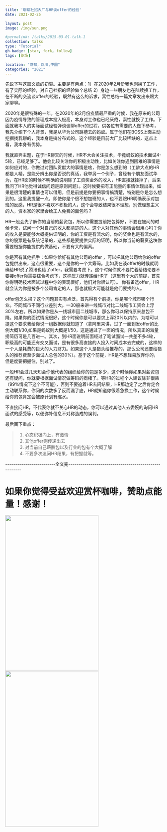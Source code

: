 ```yaml
---
title: '聊聊社招大厂与HR谈offer的经验'
date: 2021-02-25

layout: post
image: /img/sun.png

#permalink: /talks/2015-03-01-talk-1
collection: talks
type: "Tutorial"
gh-badge: [star, fork, follow]
tags: [职场]

location: "成都，四川,中国"
categories: "2021"
---
```

 
先说下写这篇文章的初衷。主要是有两点：1）在2020年2月份我也刚换了工作，有了实际的经验，对自己社招的经验做个总结   2）身边一些朋友也在陆续换工作，在不断的交流谈offer的经验，既然有这么的诉求，索性总结一篇文章发出来跟大家聊聊。

2020年是很特殊的一年，在2020年的2月份疫情最严重的时候，我在原来的公司因为疫情导致的管理成本投入极高，本身对工作也已经厌倦，索性就换了工作。下面就我本人的实际面试经验弹谈谈聊offer的过程，供各位有需要的人做下参考，我先介绍下个人背景，我是从华为公司跳槽去的蚂蚁。属于他们在BOSS上面主动挖掘找我聊的，我本身是搞分布式的，这个经验是目前大厂比较稀缺的，这点上看，我本身有优势。

我就直奔主题，在于HR聊天的时候，HR不大会关注技术，毕竟蚂蚁的技术面试4-5轮，已经足够了。他会比较关注你的积极主动性，比如关注你遇到困难的事情是如何应对的，你做过对团队贡献大的事情是啥，你是怎么想到的（工龄大点的HR都是人精，是能分辨出你是否说的真话，我举另一个例子，曾经有个朋友面试华为，在HR面的时候不明确的说明除了工资奖金外的收入，HR直接就挂掉了，后来我问了HR他觉得诚信问题是原则问题）。这时候要把有正能量的事情体现出来，如果是很清楚的事情也可以借用，但是前提是你要把事情搞清楚，特别是你是怎么想到的。这里我提醒一点，即使你是个很不想加班的人，也不要跟HR明确表示对加班的反感，HR是很不喜欢不积极的人，这个会导致结果很不理想，别做理想主义的人，资本家的家里会给工人免费的面包吗？

HR一般会先了解你的当前的薪资包，所以你需要提前把包算好，不要在被问的时候卡壳，试问一个对自己的收入都清楚的人，这个人对其他的事情会很用心吗？你的收入是要能够大概提供证明的，你的工资是有流水的，你的奖金也是有流水的，你的股票是有系统记录的，这些都是要提供实际的证明，所以你当前的薪资这块你需要根据你能提供的做基础，不要有大的偏离。

你是否有其他抓手：如果你恰好有其他公司的offer ，可以把其他公司给你的offer 包提供出来，这点很重要，这个是你的一个大筹码。比如我在谈offer的时候就明确给HR说了腾讯也给了offer，我需要考虑下。这个时候你就不要忙着给结论要不要接offer你需要综合考虑下，这样压力就传递给HR了（这里有个大的前提，首先你得明确技术面试过程中你的表现很好，他们对你很认可）。 你有备选offer，HR就会认为你是被多个公司肯定的人，那也就极大可能就是他们要找的人。

offer包怎么报？这个问题其实有点泛，首先得有个前提，你是哪个城市哪个行业。不同城市不同行业差别大。一30般来讲一线城市对比二线城市工资会上浮30%左右。所以如果你是从一线城市回二线城市，那么你可以保持原来总包不降。如果你的面试情况很好，这个时候你是可以要求上浮20%以内的，为啥可以提这个要求我给你说一组数据你就知道了（拿阿里来讲，过了一面到发offer的比例大概1/30,如果是蚂蚁则大概是1/50，这是通过了一面的情况，所以真正的海量捞简历可是几百进一。其次，到HR面说明前面经过了笔试面试一共差不多4轮，职级高的可能还有交叉面试，是有很多高直接的人投入时间成本去完成的，这样的一个人是耗费的巨大的人力财力。如果这个人是猎头给推荐的，那么公司还要给猎头的推荐费至少面试人总包的30%）。基于这个前提，HR是不想轻易放弃你的，但是度要把握住，别过了。

一般HR会过几天知会你他代表的组织给你的包是多少，这个时候你如果对薪资包还有疑问，你就要根据面试情况做筹码的商榷了。等HR的过程个人建议除非很熟（99%情况下这个不可能），否则不要追着HR去问结果，HR那边定了之后肯定会主动联系你，你问的次数多了反而漏了底，HR就知道你很着急换工作，这个时候给你的包肯定会被原计划有缩水。

不直接问HR，不代表你就不关心HR的动态，你可以通过其他人去委婉的询问HR面试的感受等，以便弥补信息不对称造成的误判。

最后画下重点： 
>1. 心态积极向上，有激情   
>2. 其他offer则传递出去  
>3. 对当前自己薪酬包以及行业的包有个大概了解   
>4. 不要多次追问HR结果，有把握就等。
       
-------------------------全文完------------------------------------------------------
# 如果你觉得受益欢迎赏杯咖啡，赞助点能量！感谢！

<img src="https://chaoxiyan1225.github.io/img/weixⅰn.png" align="center" height="500" width="300">

<img src="https://chaoxiyan1225.github.io/img/zhifubαo.jpg" align="center" height="500" width="300">
